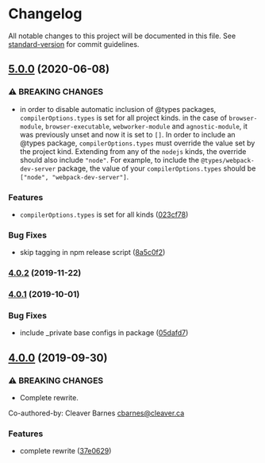 # Changelog

All notable changes to this project will be documented in this file. See [standard-version](https://github.com/conventional-changelog/standard-version) for commit guidelines.

## [5.0.0](https://github.com/mightyiam/tsconfigs/compare/v4.0.2...v5.0.0) (2020-06-08)


### ⚠ BREAKING CHANGES

* in order to disable automatic inclusion of @types packages,
`compilerOptions.types` is set for all project kinds. in the case of
`browser-module`, `browser-executable`, `webworker-module` and
`agnostic-module`, it was previously unset and now it is set to `[]`. In order
to include an @types package, `compilerOptions.types` must override the value
set by the project kind. Extending from any of the `nodejs` kinds, the override
should also include `"node"`. For example, to include the
`@types/webpack-dev-server` package, the value of your
`compilerOptions.types` should be `["node", "webpack-dev-server"]`.

### Features

* `compilerOptions.types` is set for all kinds ([023cf78](https://github.com/mightyiam/tsconfigs/commit/023cf785e5d4a11b6cda319ce84d7f648b4bc02a))


### Bug Fixes

* skip tagging in npm release script ([8a5c0f2](https://github.com/mightyiam/tsconfigs/commit/8a5c0f235455f7c0e2bbc78d5fae4557e1faa795))

### [4.0.2](https://github.com/mightyiam/tsconfigs/compare/v4.0.1...v4.0.2) (2019-11-22)

### [4.0.1](https://github.com/mightyiam/tsconfigs/compare/v4.0.0...v4.0.1) (2019-10-01)


### Bug Fixes

* include _private base configs in package ([05dafd7](https://github.com/mightyiam/tsconfigs/commit/05dafd7))

## [4.0.0](https://github.com/mightyiam/tsconfigs/compare/v3.0.0...v4.0.0) (2019-09-30)


### ⚠ BREAKING CHANGES

* Complete rewrite.

Co-authored-by: Cleaver Barnes <cbarnes@cleaver.ca>

### Features

* complete rewrite ([37e0629](https://github.com/mightyiam/tsconfigs/commit/37e0629))

